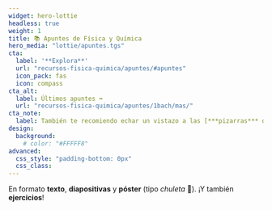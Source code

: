 ```yaml
---
widget: hero-lottie
headless: true
weight: 1
title: 📚 Apuntes de Física y Química
hero_media: "lottie/apuntes.tgs"
cta:
  label: '**Explora**'
  url: "recursos-fisica-quimica/apuntes/#apuntes"
  icon_pack: fas
  icon: compass
cta_alt:
  label: Últimos apuntes ➡️
  url: "recursos-fisica-quimica/apuntes/1bach/mas/"
cta_note:
  label: También te recomiendo echar un vistazo a las [***pizarras*** de **FiQuiPedia**](http://www.fiquipedia.es/home/recursos/docencia-contenidos-fisica-y-quimica-por-nivel/pizarras-fisica-y-quimica-por-nivel) y a los [**apuntes** de **FisQuiWeb**](https://fisquiweb.es/Apuntes/apuntes.htm).
design:
  background:
    # color: "#FFFFF8"
advanced:
  css_style: "padding-bottom: 0px"
  css_class: 
---
```


En formato **texto**, **diapositivas** y **póster** (tipo _chuleta_ 🥩). ¡Y también **ejercicios**!